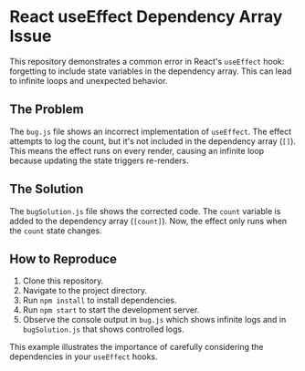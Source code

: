 # React useEffect Dependency Array Issue

This repository demonstrates a common error in React's `useEffect` hook: forgetting to include state variables in the dependency array.  This can lead to infinite loops and unexpected behavior.

## The Problem

The `bug.js` file shows an incorrect implementation of `useEffect`. The effect attempts to log the count, but it's not included in the dependency array (`[]`).  This means the effect runs on every render, causing an infinite loop because updating the state triggers re-renders.

## The Solution

The `bugSolution.js` file shows the corrected code.  The `count` variable is added to the dependency array (`[count]`). Now, the effect only runs when the `count` state changes. 

## How to Reproduce

1. Clone this repository.
2. Navigate to the project directory.
3. Run `npm install` to install dependencies.
4. Run `npm start` to start the development server.
5. Observe the console output in `bug.js` which shows infinite logs and in `bugSolution.js` that shows controlled logs. 

This example illustrates the importance of carefully considering the dependencies in your `useEffect` hooks.